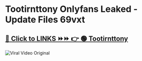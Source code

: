 
 # Tootirnttony Onlyfans Leaked - Update Files 69vxt

## <h2><a href="https://clipsfans.com/Tootirnttony&ref=git">🔗 Click to LINKS ⏩⏩ 👉 🟢 Tootirnttony </a></h2>

<a href="https://clipsfans.com/Tootirnttony&ref=git" rel="nofollow" data-target="animated-image.originalLink"><img src="https://i.ibb.co.com/xMMVF88/686577567.gif" alt="Viral Video Original" style="max-width: 100%; display: inline-block;" data-target="animated-image.originalImage"></a>

